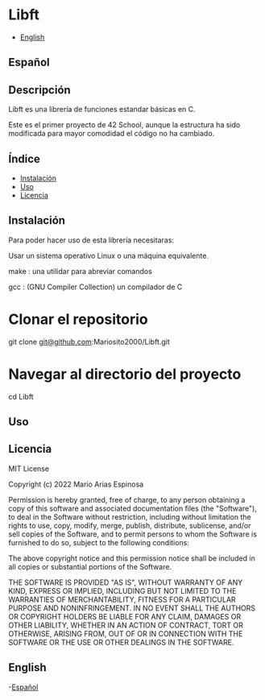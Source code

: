 # Libft

- [English](#English)

## Español

## Descripción
Libft es una librería de funciones estandar básicas en C.

Este es el primer proyecto de 42 School, aunque la estructura ha sido modificada para mayor comodidad el código no ha cambiado.

## Índice
- [Instalación](#instalación)
- [Uso](#uso)
- [Licencia](#licencia)

## Instalación
Para poder hacer uso de esta librería necesitaras:

Usar un sistema operativo Linux o una máquina equivalente.

make : una utilidar para abreviar comandos

gcc : (GNU Compiler Collection) un compilador de C

# Clonar el repositorio
git clone git@github.com:Mariosito2000/Libft.git

# Navegar al directorio del proyecto
cd Libft

## Uso


## Licencia
MIT License

Copyright (c) 2022 Mario Arias Espinosa

Permission is hereby granted, free of charge, to any person obtaining a copy
of this software and associated documentation files (the "Software"), to deal
in the Software without restriction, including without limitation the rights
to use, copy, modify, merge, publish, distribute, sublicense, and/or sell
copies of the Software, and to permit persons to whom the Software is
furnished to do so, subject to the following conditions:

The above copyright notice and this permission notice shall be included in all
copies or substantial portions of the Software.

THE SOFTWARE IS PROVIDED "AS IS", WITHOUT WARRANTY OF ANY KIND, EXPRESS OR
IMPLIED, INCLUDING BUT NOT LIMITED TO THE WARRANTIES OF MERCHANTABILITY,
FITNESS FOR A PARTICULAR PURPOSE AND NONINFRINGEMENT. IN NO EVENT SHALL THE
AUTHORS OR COPYRIGHT HOLDERS BE LIABLE FOR ANY CLAIM, DAMAGES OR OTHER
LIABILITY, WHETHER IN AN ACTION OF CONTRACT, TORT OR OTHERWISE, ARISING FROM,
OUT OF OR IN CONNECTION WITH THE SOFTWARE OR THE USE OR OTHER DEALINGS IN THE
SOFTWARE.

## English 

-[Español](#Español)